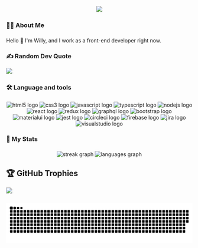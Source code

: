 <div align="center">
  <img height="150" src="https://media.giphy.com/media/Oj25fisQ3zhukVWY96/giphy.gif"  />
</div>

###

<h3 align="left">👨‍💻  About Me</h3>

###

<p align="left">Hello 👋  I'm Willy, and I work as a front-end developer right now.</p>

###

### ✍️ Random Dev Quote
![](https://quotes-github-readme.vercel.app/api?type=horizontal&theme=radical)

###

<h3 align="left">🛠 Language and tools</h3>

###

<div align="center">
  <img src="https://cdn.jsdelivr.net/gh/devicons/devicon/icons/html5/html5-original.svg" height="30" width="42" alt="html5 logo"  />
  <img src="https://cdn.jsdelivr.net/gh/devicons/devicon/icons/css3/css3-original.svg" height="30" width="42" alt="css3 logo"  />
  <img src="https://cdn.jsdelivr.net/gh/devicons/devicon/icons/javascript/javascript-original.svg" height="30" width="42" alt="javascript logo"  />
  <img src="https://cdn.jsdelivr.net/gh/devicons/devicon/icons/typescript/typescript-original.svg" height="30" width="42" alt="typescript logo"  />
  <img src="https://cdn.jsdelivr.net/gh/devicons/devicon/icons/nodejs/nodejs-original.svg" height="30" width="42" alt="nodejs logo"  />
  <img src="https://cdn.jsdelivr.net/gh/devicons/devicon/icons/react/react-original.svg" height="30" width="42" alt="react logo"  />
  <img src="https://cdn.jsdelivr.net/gh/devicons/devicon/icons/redux/redux-original.svg" height="30" width="42" alt="redux logo"  />
  <img src="https://cdn.jsdelivr.net/gh/devicons/devicon/icons/graphql/graphql-plain.svg" height="30" width="42" alt="graphql logo"  />
  <img src="https://cdn.jsdelivr.net/gh/devicons/devicon/icons/bootstrap/bootstrap-original.svg" height="30" width="42" alt="bootstrap logo"  />
  <img src="https://cdn.jsdelivr.net/gh/devicons/devicon/icons/materialui/materialui-original.svg" height="30" width="42" alt="materialui logo"  />
  <img src="https://cdn.jsdelivr.net/gh/devicons/devicon/icons/jest/jest-plain.svg" height="30" width="42" alt="jest logo"  />
  <img src="https://cdn.jsdelivr.net/gh/devicons/devicon/icons/circleci/circleci-plain.svg" height="30" width="42" alt="circleci logo"  />
  <img src="https://cdn.jsdelivr.net/gh/devicons/devicon/icons/firebase/firebase-plain-wordmark.svg" height="30" width="42" alt="firebase logo"  />
  <img src="https://cdn.jsdelivr.net/gh/devicons/devicon/icons/jira/jira-original.svg" height="30" width="42" alt="jira logo"  />
  <img src="https://cdn.jsdelivr.net/gh/devicons/devicon/icons/visualstudio/visualstudio-plain.svg" height="30" width="42" alt="visualstudio logo"  />
</div>

###

<h3 align="left">🚀 My Stats</h3>

###

<div align="center">
  <img src="https://streak-stats.demolab.com?user=wintory&locale=en&mode=daily&theme=dracula&hide_border=false&border_radius=5" height="150" alt="streak graph"  />
  <img src="https://github-readme-stats.vercel.app/api/top-langs?username=wintory&locale=en&hide_title=false&layout=compact&card_width=320&langs_count=5&theme=dracula&hide_border=false" height="150" alt="languages graph"  />
</div>

###

## 🏆 GitHub Trophies
![](https://github-profile-trophy.vercel.app/?username=wintory&theme=radical&no-frame=false&no-bg=true&margin-w=4)

###

<img src="https://raw.githubusercontent.com/wintory/wintory/output/snake.svg" alt="Snake animation" />

###
